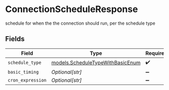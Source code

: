# ConnectionScheduleResponse

schedule for when the the connection should run, per the schedule type


## Fields

| Field                                                                      | Type                                                                       | Required                                                                   | Description                                                                |
| -------------------------------------------------------------------------- | -------------------------------------------------------------------------- | -------------------------------------------------------------------------- | -------------------------------------------------------------------------- |
| `schedule_type`                                                            | [models.ScheduleTypeWithBasicEnum](../models/scheduletypewithbasicenum.md) | :heavy_check_mark:                                                         | N/A                                                                        |
| `basic_timing`                                                             | *Optional[str]*                                                            | :heavy_minus_sign:                                                         | N/A                                                                        |
| `cron_expression`                                                          | *Optional[str]*                                                            | :heavy_minus_sign:                                                         | N/A                                                                        |